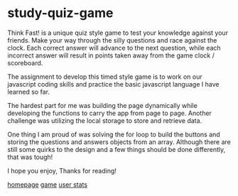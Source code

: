 # study-quiz-game

Think Fast! is a unique quiz style game to test your knowledge against your friends. Make your way through the silly questions and race against the clock. Each correct answer will advance to the next question, while each incorrect answer will result in points taken away from the game clock / scoreboard.

The assignment to develop this timed style game is to work on our javascript coding skills and practice the basic javascript language I have learned so far. 

The hardest part for me was building the page  dynamically while developing the functions to carry the app from page to page. Another challenge was utilizing the local storage to store and retrieve data.

One thing I am proud of was solving the for loop to build the buttons and storing the questions and answers objects from an array. Although there are still some quirks to the design and a few things should be done differently, that was tough!

I hope you enjoy, Thanks for reading!

[homepage](./Assets/screenshots/home-page.jpeg)
[game](Assets/screenshots/question-example.jpeg)
[user stats](Assets/screenshots/user-stats.jpeg)

